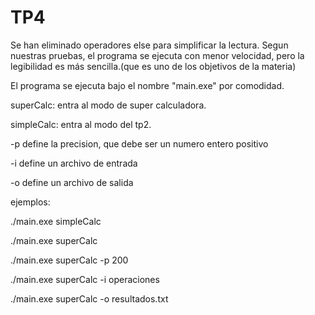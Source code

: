# TP4

Se han eliminado operadores else para simplificar la lectura.
Segun nuestras pruebas, el programa se ejecuta con menor velocidad, pero
la legibilidad es más sencilla.(que es uno de los objetivos de la materia)

El programa se ejecuta bajo el nombre "main.exe" por comodidad.

superCalc: entra al modo de super calculadora.

simpleCalc: entra al modo del tp2.

-p define la precision, que debe ser un numero entero positivo

-i define un archivo de entrada

-o define un archivo de salida

ejemplos:

./main.exe simpleCalc

./main.exe superCalc

./main.exe superCalc -p 200

./main.exe superCalc -i operaciones

./main.exe superCalc -o resultados.txt
